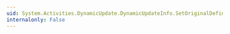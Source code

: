 ```yaml
---
uid: System.Activities.DynamicUpdate.DynamicUpdateInfo.SetOriginalDefinition(System.Object,System.Activities.Activity)
internalonly: False
---
```

